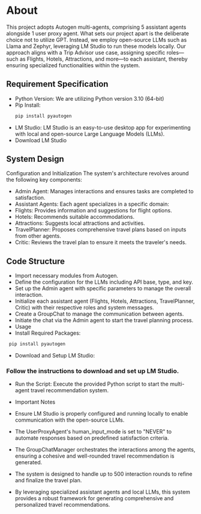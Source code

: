 # About
This project adopts Autogen multi-agents, comprising 5 assistant agents alongside 1 user proxy agent. What sets our project apart is the deliberate choice not to utilize GPT. Instead, we employ open-source LLMs such as Llama and Zephyr, leveraging LM Studio to run these models locally. Our approach aligns with a Trip Advisor use case, assigning specific roles—such as Flights, Hotels, Attractions, and more—to each assistant, thereby ensuring specialized functionalities within the system.

## Requirement Specification
- Python Version: We are utilizing Python version 3.10 (64-bit)
- Pip Install:
  ```bash
  pip install pyautogen
- LM Studio: LM Studio is an easy-to-use desktop app for experimenting with local and open-source Large Language Models (LLMs).
- Download LM Studio

## System Design
Configuration and Initialization
The system's architecture revolves around the following key components:

- Admin Agent: Manages interactions and ensures tasks are completed to satisfaction.
- Assistant Agents: Each agent specializes in a specific domain:
- Flights: Provides information and suggestions for flight options.
- Hotels: Recommends suitable accommodations.
- Attractions: Suggests local attractions and activities.
- TravelPlanner: Proposes comprehensive travel plans based on inputs from other agents.
- Critic: Reviews the travel plan to ensure it meets the traveler's needs.
  
## Code Structure
- Import necessary modules from Autogen.
- Define the configuration for the LLMs including API base, type, and key.
- Set up the Admin agent with specific parameters to manage the overall interaction.
- Initialize each assistant agent (Flights, Hotels, Attractions, TravelPlanner, Critic) with their respective roles and system messages.
- Create a GroupChat to manage the communication between agents.
- Initiate the chat via the Admin agent to start the travel planning process.
- Usage
- Install Required Packages:
```bash
 pip install pyautogen
```
- Download and Setup LM Studio:
### Follow the instructions to download and set up LM Studio.

- Run the Script:
Execute the provided Python script to start the multi-agent travel recommendation system.

- Important Notes
- Ensure LM Studio is properly configured and running locally to enable communication with the open-source LLMs.
- The UserProxyAgent's human_input_mode is set to "NEVER" to automate responses based on predefined satisfaction criteria.
- The GroupChatManager orchestrates the interactions among the agents, ensuring a cohesive and well-rounded travel recommendation is generated.
- The system is designed to handle up to 500 interaction rounds to refine and finalize the travel plan.
- By leveraging specialized assistant agents and local LLMs, this system provides a robust framework for generating comprehensive and personalized travel recommendations.

